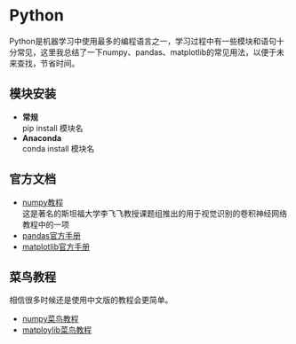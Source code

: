 # Python
Python是机器学习中使用最多的编程语言之一，学习过程中有一些模块和语句十分常见，这里我总结了一下numpy、pandas、matplotlib的常见用法，以便于未来查找，节省时间。
## 模块安装
- __常规__  
pip install 模块名
- __Anaconda__  
conda install 模块名
## 官方文档
- [numpy教程](https://cs231n.github.io/python-numpy-tutorial/)               
  这是著名的斯坦福大学李飞飞教授课题组推出的用于视觉识别的卷积神经网络教程中的一项   
- [pandas官方手册](https://pandas.pydata.org/docs/user_guide/index.html)   
- [matplotlib官方手册](https://matplotlib.org/tutorials/index.html)  
## 菜鸟教程
相信很多时候还是使用中文版的教程会更简单。
- [numpy菜鸟教程](https://www.runoob.com/numpy/numpy-tutorial.html)  
- [matploylib菜鸟教程](https://www.runoob.com/w3cnote/matplotlib-tutorial.html)  
